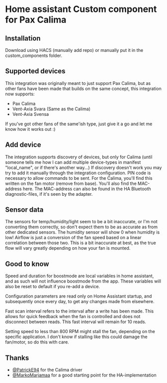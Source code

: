 # Home assistant Custom component for Pax Calima

## Installation

Download using HACS (manually add repo) or manually put it in the custom_components folder.

## Supported devices

This integration was originally meant to just support Pax Calima, but as other fans have been made that builds on the same concept, this 
integration now supports:
* Pax Calima
* Vent-Axia Svara (Same as the Calima)
* Vent-Axia Svensa

If you've got other fans of the same'ish type, just give it a go and let me know how it works out :)

## Add device

The integration supports discovery of devices, but only for Calima (until someone tells me how I can add multiple device-types in manifest "local_name", or if there's another way...)
If discovery doesn't work you may try to add it manually through the integration configuration.
PIN code is necessary to allow commands to be sent. For the Calima, you'll find this written on the fan motor (remove from base). You'll also find the MAC-address here.
The MAC-address can also be found in the HA Bluetooth diagnostic-files, if it's seen by the adapter.

## Sensor data

The sensors for temp/humidity/light seem to be a bit inaccurate, or I'm not converting them correctly, so don't expect them to be as accurate as from other dedicated sensors.
The humidity sensor will show 0 when humidity is low!
Airflow is just a conversion of the fan speed based on a linear correlation between those two. This is a bit inaccurate at best, as the true flow will vary greatly depending on how your fan is mounted.


## Good to know

Speed and duration for boostmode are local variables in home assistant, and as such will not influence boostmode from the app. These variables will also be reset to default if you re-add a device.

Configuration parameters are read only on Home Assistant startup, and subsequently once every day, to get any changes made from elsewhere.

Fast scan interval refers to the interval after a write has been made. This allows for quick feedback when the fan is controlled and does not disconnect between reads. This fast interval will remain for 10 reads.

Setting speed to less than 800 RPM might stall the fan, depending on the specific application. I don't know if stalling like this could damage the fan/motor, so do this with care.

## Thanks

- [@PatrickE94](https://github.com/PatrickE94/pycalima) for the Calima driver
- [@MarkoMarjamaa](https://github.com/MarkoMarjamaa/homeassistant-paxcalima) for a good starting point for the HA-implementation

